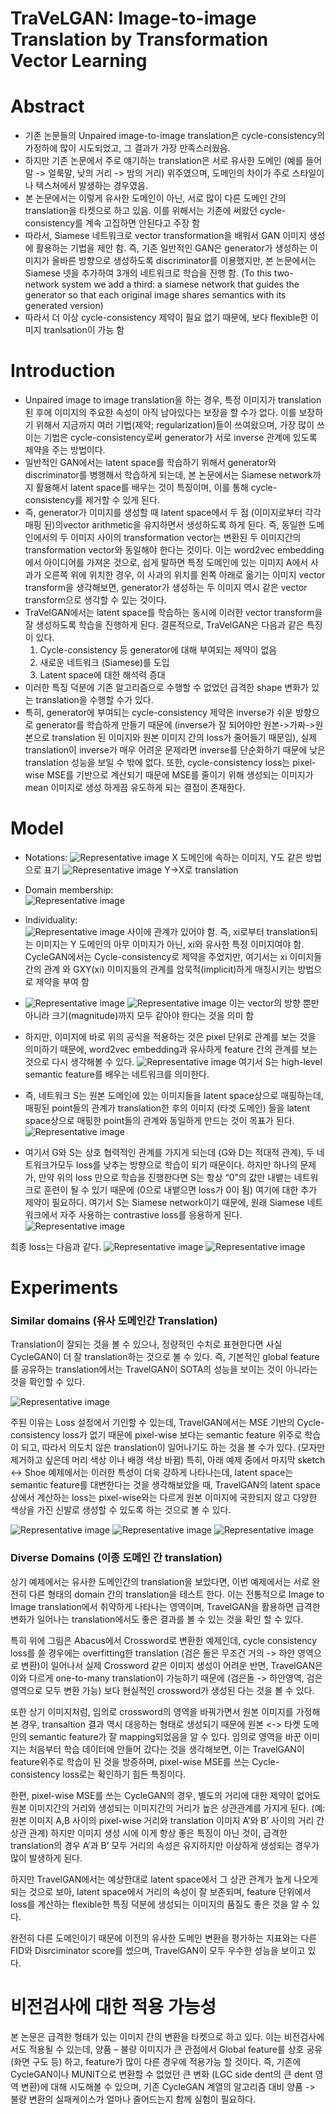 TraVeLGAN: Image-to-image Translation by Transformation Vector Learning
======================================================================= 

# Abstract

-	기존 논문들의 Unpaired image-to-image translation은 cycle-consistency의 가정하에 많이 시도되었고, 그 결과가 가장 만족스러웠음. 
-	하지만 기존 논문에서 주로 얘기하는 translation은 서로 유사한 도메인 (예를 들어 말 -> 얼룩말, 낮의 거리 -> 밤의 거리) 위주였으며, 도메인의 차이가 주로 스타일이나 텍스쳐에서 발생하는 경우였음.
-	본 논문에서는 이렇게 유사한 도메인이 아닌, 서로 많이 다른 도메인 간의 translation을 타켓으로 하고 있음. 이를 위해서는 기존에 써왔던 cycle-consistency를 계속 고집하면 안된다고 주장 함
-	따라서, Siamese 네트워크로 vector transformation을 배워서 GAN 이미지 생성에 활용하는 기법을 제안 함. 즉, 기존 일반적인 GAN은 generator가 생성하는 이미지가 올바른 방향으로 생성하도록 discriminator를 이용했지만, 본 논문에서는 Siamese 넷을 추가하여 3개의 네트워크로 학습을 진행 함. (To this two-network system we add a third: a siamese network that guides the generator so that each original image shares semantics with its generated version)
-	따라서 더 이상 cycle-consistency 제약이 필요 없기 때문에, 보다 flexible한 이미지 tranlsation이 가능 함

# Introduction
-	Unpaired image to image translation을 하는 경우, 특정 이미지가 translation 된 후에 이미지의 주요한 속성이 아직 남아있다는 보장을 할 수가 없다. 이를 보장하기 위해서 지금까지 여러 기법(제약; regularization)들이 쓰여왔으며, 가장 많이 쓰이는 기법은 cycle-consistency로써 generator가 서로 inverse 관계에 있도록 제약을 주는 방법이다. 
-	일반적인 GAN에서는 latent space를 학습하기 위해서 generator와 discriminator를 병행해서 학습하게 되는데, 본 논문에서는 Siamese network까지 활용해서 latent space를 배우는 것이 특징이며, 이를 통해 cycle-consistency를 제거할 수 있게 된다.
-	즉, generator가 이미지를 생성할 때 latent space에서 두 점 (이미지로부터 각각 매핑 된)의vector arithmetic을 유지하면서 생성하도록 하게 된다. 즉, 동일한 도메인에서의 두 이미지 사이의 transformation vector는 변환된 두 이미지간의 transformation vector와 동일해야 한다는 것이다.  이는 word2vec embedding에서 아이디어를 가져온 것으로, 쉽게 말하면 특정 도메인에 있는 이미지 A에서 사과가 오른쪽 위에 위치한 경우, 이 사과의 위치를 왼쪽 아래로 옮기는 이미지 vector transform을 생각해보면, generator가 생성하는 두 이미지 역시 같은 vector transform으로 생각할 수 있는 것이다. 
-	TraVelGAN에서는 latent space를 학습하는 동시에 이러한 vector transform을 잘 생성하도록 학습을 진행하게 된다.
결론적으로, TraVelGAN은 다음과 같은 특징이 있다.
    1.	Cycle-consistency 등 generator에 대해 부여되는 제약이 없음
    2.	새로운 네트워크 (Siamese)를 도입
    3.	Latent space에 대한 해석력 증대 
-	이러한 특징 덕분에 기존 알고리즘으로 수행할 수 없었던 급격한 shape 변화가 있는 translation을 수행할 수가 있다.
-	특히, generator에 부여되는 cycle-consistency 제약은 inverse가 쉬운 방향으로 generator를 학습하게 만들기 때문에 (inverse가 잘 되어야만 원본->가짜->원본으로 translation 된 이미지와 원본 이미지 간의 loss가 줄어들기 때문임), 실제 translation이 inverse가 매우 어려운 문제라면 inverse를 단순화하기 때문에 낮은 translation 성능을 보일 수 밖에 없다. 또한, cycle-consistency loss는 pixel-wise MSE를 기반으로 계산되기 때문에 MSE를 줄이기 위해 생성되는 이미지가 mean 이미지로 생성 하게끔 유도하게 되는 결점이 존재한다.

# Model
-	Notations: 
    ![Representative image](https://github.com/jis478/Paper_review/blob/master/imgs/travelgan/imgs/1.jpg)
    X 도메인에 속하는 이미지, Y도 같은 방법으로 표기
    ![Representative image](https://github.com/jis478/Paper_review/blob/master/imgs/travelgan/imgs/2.jpg)
    Y->X로 translation
-	Domain membership:   
    ![Representative image](https://github.com/jis478/Paper_review/blob/master/imgs/travelgan/imgs/3.jpg)
-	Individuality:  
    ![Representative image](https://github.com/jis478/Paper_review/blob/master/imgs/travelgan/imgs/4.jpg) 사이에 관계가 있어야 함. 즉, xi로부터 translation되는 이미지는 Y 도메인의 아무 이미지가 아닌, xi와 유사한 특정 이미지여야 함. CycleGAN에서는 Cycle-consistency로 제약을 주었지만, 여기서는 xi 이미지들간의 관계 와 GXY(xi) 이미지들의 관계를 암묵적(implicit)하게 매칭시키는 방법으로 제약을 부여 함
-	![Representative image](https://github.com/jis478/Paper_review/blob/master/imgs/travelgan/imgs/5.jpg) ![Representative image](https://github.com/jis478/Paper_review/blob/master/imgs/travelgan/imgs/6.jpg) 이는 vector의 방향 뿐만 아니라 크기(magnitude)까지 모두 같아야 한다는 것을 의미 함
-	하지만, 이미지에 바로 위의 공식을 적용하는 것은 pixel 단위로 관계를 보는 것을 의미하기 때문에, word2vec embedding과 유사하게 feature 간의 관계를 보는 것으로 다시 생각해볼 수 있다.  ![Representative image](https://github.com/jis478/Paper_review/blob/master/imgs/travelgan/imgs/7.jpg) 여기서 S는 high-level semantic feature를 배우는 네트워크를 의미한다.
-	즉, 네트워크 S는 원본 도메인에 있는 이미지들을 latent space상으로 매핑하는데, 매핑된 point들의 관계가 translation한 후의 이미지 (타겟 도메인) 들을 latent space상으로 매핑한 point들의 관계와 동일하게 만드는 것이 목표가 된다. 
![Representative image](https://github.com/jis478/Paper_review/blob/master/imgs/travelgan/imgs/8.jpg)
 
-	여기서 G와 S는 상호 협력적인 관계를 가지게 되는데 (G와 D는 적대적 관계), 두 네트워크가모두 loss를 낮추는 방향으로 학습이 되기 때문이다. 하지만 하나의 문제가, 만약 위의 loss 만으로 학습을 진행한다면 S는 항상 “0”의 값만 내뱉는 네트워크로 훈련이 될 수 있기 때문에 (0으로 내뱉으면 loss가 0이 됨) 여기에 대한 추가 제약이 필요하다.  여기서 S는 Siamese network이기 때문에, 원래 Siamese 네트워크에서 자주 사용하는 contrastive loss를 응용하게 된다.  ![Representative image](https://github.com/jis478/Paper_review/blob/master/imgs/travelgan/imgs/9.jpg)

최종 loss는 다음과 같다. 
![Representative image](https://github.com/jis478/Paper_review/blob/master/imgs/travelgan/imgs/10.jpg)
![Representative image](https://github.com/jis478/Paper_review/blob/master/imgs/travelgan/imgs/11.jpg)
 
 

# Experiments
### Similar domains (유사 도메인간 Translation)
Translation이 잘되는 것을 볼 수 있으나, 정량적인 수치로 표현한다면 사실 CycleGAN이 더 잘 translation하는 것으로 볼 수 있다. 즉, 기본적인 global feature를 공유하는 translation에서는 TravelGAN이 SOTA의 성능을 보이는 것이 아니라는 것을 확인할 수 있다.

![Representative image](https://github.com/jis478/Paper_review/blob/master/imgs/travelgan/imgs/12.jpg)
 
주된 이유는 Loss 설정에서 기인할 수 있는데, TravelGAN에서는 MSE 기반의 Cycle-consistency loss가 없기 때문에 pixel-wise 보다는 semantic feature 위주로 학습이 되고, 따라서 의도치 않은 translation이 일어나기도 하는 것을 볼 수가 있다. (모자만 제거하고 싶은데 머리 색상 이나 배경 색상 바뀜) 특히, 아래 예제 중에서 마지막 sketch <-> Shoe 예제에서는 이러한 특성이 더욱 강하게 나타나는데, latent space는 semantic feature를 대변한다는 것을 생각해보았을 때, TravelGAN의 latent space 상에서 계산하는 loss는 pixel-wise와는 다르게 원본 이미지에 국한되지 않고 다양한 색상을 가진 신발로 생성할 수 있도록 하는 것으로 볼 수 있다.

![Representative image](https://github.com/jis478/Paper_review/blob/master/imgs/travelgan/imgs/13.jpg)
![Representative image](https://github.com/jis478/Paper_review/blob/master/imgs/travelgan/imgs/14.jpg)
![Representative image](https://github.com/jis478/Paper_review/blob/master/imgs/travelgan/imgs/15.jpg)



### Diverse Domains (이종 도메인 간 translation)
상기 예제에서는 유사한 도메인간의 translation을 보았다면, 이번 예제에서는 서로 완전히 다른 형태의 domain 간의 translation을 테스트 한다. 이는 전통적으로 Image to Image translation에서 취약하게 나타나는 영역이며, TravelGAN을 활용하면 급격한 변화가 일어나는 translation에서도 좋은 결과를 볼 수 있는 것을 확인 할 수 있다.

 
특히 위에 그림은 Abacus에서 Crossword로 변환한 예제인데, cycle consistency loss를 쓸 경우에는 overfitting한 translation (검은 돌은 무조건 거의  -> 하얀 영역으로 변환)이 일어나서 실제 Crossword 같은 이미지 생성이 어려운 반면, TravelGAN은 이와 다르게 one-to-many translation이 가능하기 때문에 (검은돌 -> 하안영역, 검은 영역으로 모두 변환 가능) 보다 현실적인 crossword가 생성된 다는 것을 볼 수 있다.
 
또한 상기 이미지처럼, 임의로 crossword의 영역을 바꿔가면서 원본 이미지를 가정해본 경우, transaltion 결과 역시 대응하는 형태로 생성되기 때문에 원본 <-> 타켓 도메인의 semantic feature가 잘 mapping되었음을 알 수 있다. 임의로 영역을 바꾼 이미지는 처음부터 학습 데이터에 안들어 갔다는 것을 생각해보면, 이는 TravelGAN이 feature위주로 학습이 된 것을 방증하며, pixel-wise MSE를 쓰는 Cycle-consistency loss로는 확인하기 힘든 특징이다.

 
한편, pixel-wise MSE를 쓰는 CycleGAN의 경우, 별도의 거리에 대한 제약이 없어도 원본 이미지간의 거리와 생성되는 이미지간의 거리가 높은 상관관계를 가지게 된다. (예: 원본 이미지 A,B 사이의 pixel-wise 거리와 translation 이미지 A’와 B’ 사이의 거리 간 상관 관계) 하지만 이미지 생성 시에 이게 항상 좋은 특징이 아닌 것이, 급격한 translation의 경우 A’과 B’ 모두 거리의 속성은 유지하지만 이상하게 생성되는 경우가 많이 발생하게 된다.

하지만 TravelGAN에서는 예상한대로 latent space에서 그 상관 관계가 높게 나오게 되는 것으로 보아, latent space에서 거리의 속성이 잘 보존되며, feature 단위에서 loss를 계산하는 flexible한 특징 덕분에 생성되는 이미지의 품질도 좋은 것을 알 수 있다.

완전히 다른 도메인이기 때문에 이전의 유사한 도메인 변환을 평가하는 지표와는 다른 FID와 Disrciminator score를 썼으며, TravelGAN이 모두 우수한 성능을 보이고 있다.
 






# 비전검사에 대한 적용 가능성
본 논문은 급격한 형태가 있는 이미지 간의 변환을 타켓으로 하고 있다. 이는 비전검사에서도 적용될 수 있는데, 양품 – 불량 이미지가 큰 관점에서 Global feature를 상호 공유(화면 구도 등) 하고, feature가 많이 다른 경우에 적용가능 할 것이다. 즉, 기존에 CycleGAN이나 MUNIT으로 변환할 수 없었던 큰 변화 (LGC side dent의 큰 dent 영역 변환)에 대해 시도해볼 수 있으며, 기존 CycleGAN 계열의 알고리즘 대비 양품 -> 불량 변환의 실패케이스가 얼마나 줄어드는지 함께 실험이 필요하다. 


  
